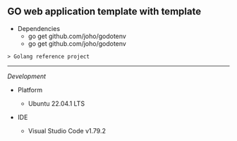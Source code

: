 ## GO web application template with template

- Dependencies
  - go get github.com/joho/godotenv
  - go get github.com/joho/godotenv

```
> Golang reference project

```

---

_Development_

- Platform

  - Ubuntu 22.04.1 LTS

- IDE
  - Visual Studio Code v1.79.2
